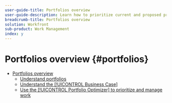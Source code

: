 ```yaml
---
user-guide-title: Portfolios overview
user-guide-description: Learn how to prioritize current and proposed projects based on their cost, value, risk, and alignment to your organizations goals.
breadcrumb-title: Portfolios overview
solution: Workfront
sub-product: Work Management
index: y
---
```



# Portfolios overview {#portfolios}

+ [Portfolios overview](overview.md)
   + [Understand portfolios](https://experienceleague.adobe.com/en/docs/workfront-learn/tutorials-workfront/manage-work/portfolios/overview-of-adobe-workfront-portfolios)
   + [Understand the [!UICONTROL Business Case]](https://experienceleague.adobe.com/en/docs/workfront-learn/tutorials-workfront/manage-work/portfolios/introduction-to-the-business-case)
   + [Use the [!UICONTROL Portfolio Optimizer] to prioritize and manage work](https://experienceleague.adobe.com/en/docs/workfront-learn/tutorials-workfront/manage-work/portfolios/prioritize-and-manage-work-with-portfolios)

